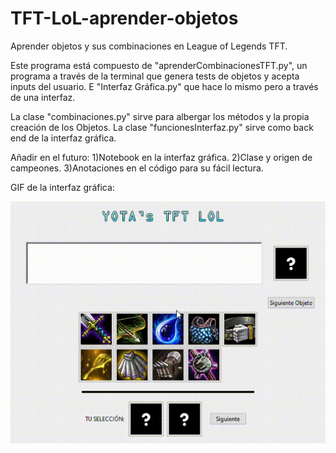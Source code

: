 # TFT-LoL-aprender-objetos
Aprender objetos y sus combinaciones en League of Legends TFT.

Este programa está compuesto de "aprenderCombinacionesTFT.py", un programa a través de la terminal que genera tests de objetos y acepta inputs del usuario. E "Interfaz Gráfica.py" que hace lo mismo pero a través de una interfaz.

La clase "combinaciones.py" sirve para albergar los métodos y la propia creación de los Objetos. La clase "funcionesInterfaz.py" sirve como back end de la interfaz gráfica.

Añadir en el futuro:
1)Notebook en la interfaz gráfica.
2)Clase y origen de campeones.
3)Anotaciones en el código para su fácil lectura.


GIF de la interfaz gráfica:

![](SHOTI-TFT-2020-01-15-12-22-00.gif)
